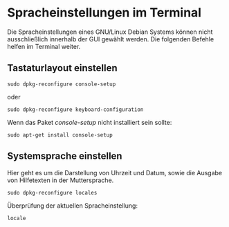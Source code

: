 # Spracheinstellungen im Terminal

Die Spracheinstellungen eines GNU/Linux Debian Systems
können nicht ausschließlich innerhalb der GUI gewählt werden.
Die folgenden Befehle helfen im Terminal weiter.

## Tastaturlayout einstellen
```
sudo dpkg-reconfigure console-setup
```

oder
```
sudo dpkg-reconfigure keyboard-configuration
```

Wenn das Paket *console-setup* nicht installiert sein sollte:
```
sudo apt-get install console-setup
```

## Systemsprache einstellen

Hier geht es um die Darstellung von Uhrzeit und Datum,
sowie die Ausgabe von Hilfetexten in der Muttersprache.
```
sudo dpkg-reconfigure locales
```

Überprüfung der aktuellen Spracheinstellung:
```
locale
```
